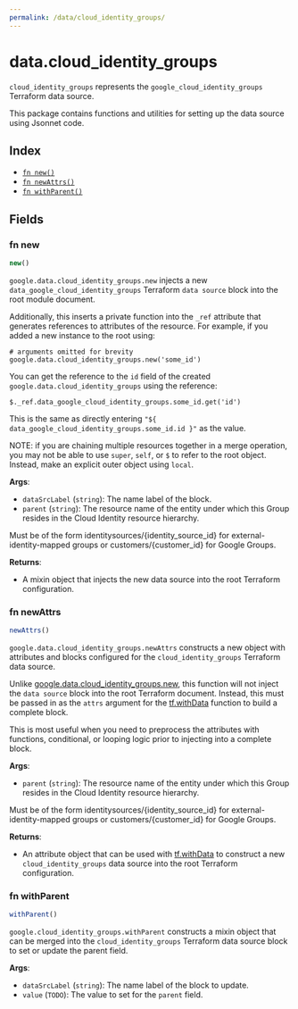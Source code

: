 ```yaml
---
permalink: /data/cloud_identity_groups/
---
```


# data.cloud_identity_groups

`cloud_identity_groups` represents the `google_cloud_identity_groups` Terraform data source.



This package contains functions and utilities for setting up the data source using Jsonnet code.


## Index

* [`fn new()`](#fn-new)
* [`fn newAttrs()`](#fn-newattrs)
* [`fn withParent()`](#fn-withparent)

## Fields

### fn new

```ts
new()
```


`google.data.cloud_identity_groups.new` injects a new `data_google_cloud_identity_groups` Terraform `data source`
block into the root module document.

Additionally, this inserts a private function into the `_ref` attribute that generates references to attributes of the
resource. For example, if you added a new instance to the root using:

    # arguments omitted for brevity
    google.data.cloud_identity_groups.new('some_id')

You can get the reference to the `id` field of the created `google.data.cloud_identity_groups` using the reference:

    $._ref.data_google_cloud_identity_groups.some_id.get('id')

This is the same as directly entering `"${ data_google_cloud_identity_groups.some_id.id }"` as the value.

NOTE: if you are chaining multiple resources together in a merge operation, you may not be able to use `super`, `self`,
or `$` to refer to the root object. Instead, make an explicit outer object using `local`.

**Args**:
  - `dataSrcLabel` (`string`): The name label of the block.
  - `parent` (`string`): The resource name of the entity under which this Group resides in the
Cloud Identity resource hierarchy.

Must be of the form identitysources/{identity_source_id} for external-identity-mapped
groups or customers/{customer_id} for Google Groups.

**Returns**:
- A mixin object that injects the new data source into the root Terraform configuration.


### fn newAttrs

```ts
newAttrs()
```


`google.data.cloud_identity_groups.newAttrs` constructs a new object with attributes and blocks configured for the `cloud_identity_groups`
Terraform data source.

Unlike [google.data.cloud_identity_groups.new](#fn-cloudidentitygroupsnew), this function will not inject the `data source`
block into the root Terraform document. Instead, this must be passed in as the `attrs` argument for the
[tf.withData](https://github.com/tf-libsonnet/core/tree/main/docs#fn-withdata) function to build a complete block.

This is most useful when you need to preprocess the attributes with functions, conditional, or looping logic prior to
injecting into a complete block.

**Args**:
  - `parent` (`string`): The resource name of the entity under which this Group resides in the
Cloud Identity resource hierarchy.

Must be of the form identitysources/{identity_source_id} for external-identity-mapped
groups or customers/{customer_id} for Google Groups.

**Returns**:
  - An attribute object that can be used with [tf.withData](https://github.com/tf-libsonnet/core/tree/main/docs#fn-withdata) to construct a new `cloud_identity_groups` data source into the root Terraform configuration.


### fn withParent

```ts
withParent()
```

`google.cloud_identity_groups.withParent` constructs a mixin object that can be merged into the `cloud_identity_groups`
Terraform data source block to set or update the parent field.



**Args**:
  - `dataSrcLabel` (`string`): The name label of the block to update.
  - `value` (`TODO`): The value to set for the `parent` field.
